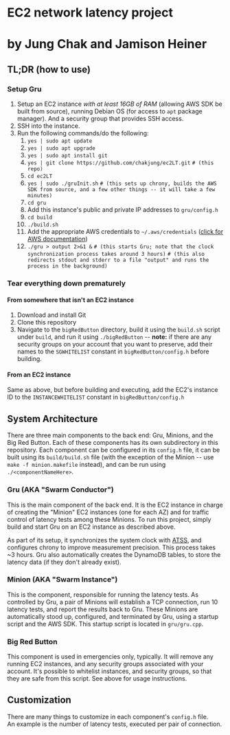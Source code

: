 # EC2 network latency project
# by Jung Chak and Jamison Heiner

## TL;DR (how to use)

### Setup Gru

1.  Setup an EC2 instance _with at least 16GB of RAM_ (allowing AWS SDK be built from source), running Debian OS (for access to `apt` package manager). And a security group that provides SSH access.
2.  SSH into the instance.
3.  Run the following commands/do the following:
    1.  `yes | sudo apt update`
    2.  `yes | sudo apt upgrade`
    3.  `yes | sudo apt install git`
    4.  `yes | git clone https://github.com/chakjung/ec2LT.git`
        `# (this repo)`
    5.  `cd ec2LT`
    6.  `yes | sudo ./gruInit.sh`
        `# (this sets up chrony, builds the AWS SDK from source, and a few other things -- it will take a few minutes)`
    7.  `cd gru`
    8.  Add this instance's public and private IP addresses to `gru/config.h`
    9.  `cd build`
    10. `./build.sh`
    11. Add the appropriate AWS credentials to `~/.aws/credentials` ([click for AWS documentation](https://docs.aws.amazon.com/cli/latest/userguide/cli-configure-files.html))
    12. `./gru > output 2>&1 &`
        `# (this starts Gru; note that the clock synchronization process takes around 3 hours)`
        `# (this also redirects stdout and stderr to a file "output" and runs the process in the background)`

### Tear everything down prematurely

#### From somewhere that isn't an EC2 instance

1. Download and install Git
2. Clone this repository
3. Navigate to the `bigRedButton` directory, build it using the `build.sh` script under `build`, and run it using `./bigRedButton` -- **note:** if there are any security groups on your account that you want to preserve, add their names to the `SGWHITELIST` constant in `bigRedButton/config.h` before building.

#### From an EC2 instance

Same as above, but before building and executing, add the EC2's instance ID to the `INSTANCEWHITELIST` constant in `bigRedButton/config.h`

## System Architecture

There are three main components to the back end: Gru, Minions, and the Big Red Button. Each of these components has its own subdirectory in this repository. Each component can be configured in its `config.h` file, it can be built using its `build/build.sh` file (with the exception of the Minion -- use `make -f minion.makefile` instead), and can be run using `./<componentNameHere>`.

### Gru (AKA "Swarm Conductor")

This is the main component of the back end. It is the EC2 instance in charge of creating the "Minion" EC2 instances (one for each AZ) and for traffic control of latency tests among these Minions. To run this project, simply build and start Gru on an EC2 instance as described above.

As part of its setup, it synchronizes the system clock with [ATSS](https://aws.amazon.com/about-aws/whats-new/2017/11/introducing-the-amazon-time-sync-service/), and configures chrony to improve measurement precision. This process takes ~3 hours. Gru also automatically creates the DynamoDB tables, to store the latency data (if they don't already exist).

### Minion (AKA "Swarm Instance")

This is the component, responsible for running the latency tests. As controlled by Gru, a pair of Minions will establish a TCP connection, run 10 latency tests, and report the results back to Gru. These Minions are automatically stood up, configured, and terminated by Gru, using a startup script and the AWS SDK. This startup script is located in `gru/gru.cpp`.

### Big Red Button

This component is used in emergencies only, typically. It will remove any running EC2 instances, and any security groups associated with your account. It's possible to whitelist instances, and security groups, so that they are safe from this script. See above for usage instructions.

## Customization

There are many things to customize in each component's `config.h` file.  
An example is the number of latency tests, executed per pair of connection.
